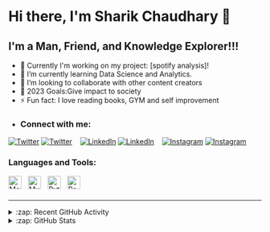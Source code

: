  # Hi there, I'm Sharik Chaudhary 👋 
     
## I'm a Man, Friend, and Knowledge Explorer!!!

- 🔭 Currently I'm working on my project: [spotify analysis]!
- 🌱  I’m currently learning Data Science and Analytics. 
- 👯 I’m looking to collaborate with other content creators
- 🥅 2023 Goals:Give impact to society 
- ⚡ Fun fact: I love reading books, GYM and self improvement
- ### Connect with me:


[![Twitter](./img/twitter-light.svg)](https://twitter.com/codestackr#gh-light-mode-only)
[![Twitter](./img/twitter-dark.svg)](https://twitter.com/codestackr#gh-dark-mode-only)
&nbsp;&nbsp;
[![LinkedIn](./img/linkedin-light.svg)](https://linkedin.com/in/sharik-chaudhary-8b2a75269#gh-light-mode-only)
[![LinkedIn](./img/linkedin-dark.svg)](https://linkedin.com/in/sharik-chaudhary-8b2a75269#gh-dark-mode-only)
&nbsp;&nbsp;
[![Instagram](./img/instagram-light.svg)](https://instagram.com/sharik_rana20?igshid=MzRlODBiNWFlZA==#gh-light-mode-only)
[![Instagram](./img/instagram-dark.svg)](https://instagram.com/sharik_rana20?igshid=MzRlODBiNWFlZA==#gh-dark-mode-only)




### Languages and Tools:
<img align="left" alt="MongoDB" width="26px" src="https://cdn.jsdelivr.net/gh/devicons/devicon/icons/mongodb/mongodb-original.svg" style="padding-right:10px;" />
<img align="left" alt="MySQL" width="26px" src="https://cdn.jsdelivr.net/gh/devicons/devicon/icons/mysql/mysql-original.svg" style="padding-right:10px;" />
<img align="left" alt="Python" width="26px" src="https://cdn.jsdelivr.net/gh/devicons/devicon/icons/python/python-original.svg" style="padding-right:10px;" />
<img align="left" alt="Pandas" width="26px" src="https://cdn.jsdelivr.net/gh/devicons/devicon/icons/pandas/pandas-original.svg" style="padding-right:10px;" />

<br />
<br />

---

<details>
  <summary>:zap: Recent GitHub Activity</summary>
  
<!--START_SECTION:activity-->
1. 🗣 Commented on [#35](https://github.com/GH-Event-Demos/random-name-picker/issues/35#issuecomment-1572138731) in [GH-Event-Demos/random-name-picker](https://github.com/GH-Event-Demos/random-name-picker)
2. 💪 Opened PR [#4](https://github.com/mongodb-developer/mdblinks/pull/4) in [mongodb-developer/mdblinks](https://github.com/mongodb-developer/mdblinks)
3. ❗ Opened issue [#3](https://github.com/mongodb-developer/mdblinks/issues/3) in [mongodb-developer/mdblinks](https://github.com/mongodb-developer/mdblinks)
4. 💪 Opened PR [#1](https://github.com/studio-demo/cloudcash-sass/pull/1) in [studio-demo/cloudcash-sass](https://github.com/studio-demo/cloudcash-sass)
5. 🎉 Merged PR [#1](https://github.com/codeSTACKr/superhero-extensions/pull/1) in [codeSTACKr/superhero-extensions](https://github.com/codeSTACKr/superhero-extensions)
<!--END_SECTION:activity-->

</details>

<details>
  <summary>:zap: GitHub Stats</summary>

  <img align="left" alt="codeSTACKr's GitHub Stats" src="https://github-readme-stats.vercel.app/api?username=codeSTACKr&show_icons=true&hide_border=false&title_color=ff652f&icon_color=FFE400&bg_color=09131B&text_color=ffffff&border_color=0c1a25" />

</details>


[instagram]: https://instagram.com/sharik_rana20?igshid=MzRlODBiNWFlZA==
[linkedin]: https://linkedin.com/in/sharik-chaudhary-8b2a75269

